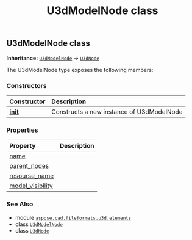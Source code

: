 ﻿---
title: U3dModelNode class
second_title: Aspose.CAD for Python via .NET API References
description: 
type: docs
weight: 50
url: /aspose.cad.fileformats.u3d.elements/u3dmodelnode/
is_root: false
---

## U3dModelNode class



**Inheritance:** [`U3dModelNode`](/cad/python-net/aspose.cad.fileformats.u3d.elements/u3dmodelnode) → 
[`U3dNode`](/cad/python-net/aspose.cad.fileformats.u3d.elements/u3dnode)



The U3dModelNode type exposes the following members:

### Constructors
| Constructor | Description |
| :- | :- |
| [__init__](/cad/python-net/aspose.cad.fileformats.u3d.elements/u3dmodelnode/__init__/#str) | Constructs a new instance of U3dModelNode |


### Properties
| Property | Description |
| :- | :- |
| [name](/cad/python-net/aspose.cad.fileformats.u3d.elements/u3dmodelnode/name) |  |
| [parent_nodes](/cad/python-net/aspose.cad.fileformats.u3d.elements/u3dmodelnode/parent_nodes) |  |
| [resourse_name](/cad/python-net/aspose.cad.fileformats.u3d.elements/u3dmodelnode/resourse_name) |  |
| [model_visibility](/cad/python-net/aspose.cad.fileformats.u3d.elements/u3dmodelnode/model_visibility) |  |



### See Also
* module [`aspose.cad.fileformats.u3d.elements`](..)
* class [`U3dModelNode`](/cad/python-net/aspose.cad.fileformats.u3d.elements/u3dmodelnode)
* class [`U3dNode`](/cad/python-net/aspose.cad.fileformats.u3d.elements/u3dnode)

